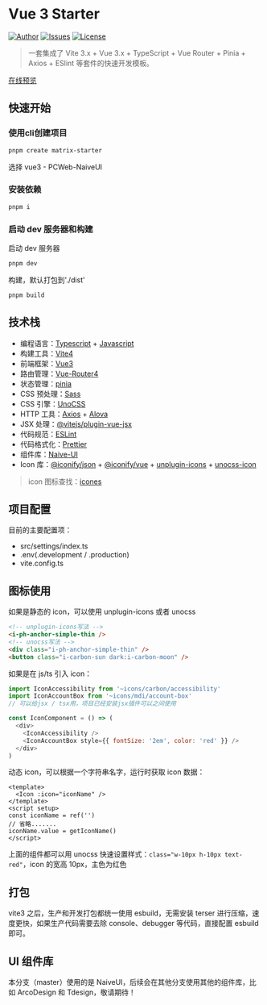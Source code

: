 # Vue 3 Starter

[![Author](https://img.shields.io/badge/Author-Wyatex-green)](https://github.com/Wyatex/)
[![Issues](https://img.shields.io/github/issues/Wyatex/Vue3-starter)](https://github.com/Wyatex/Vue3-starter/issues)
[![License](https://img.shields.io/badge/License-MIT-yellowgreen)](https://github.com/Wyatex/Vue3-starter/blob/master/LICENSE)

> 一套集成了 Vite 3.x + Vue 3.x + TypeScript + Vue Router + Pinia + Axios + ESlint 等套件的快速开发模板。

[在线预览](https://vue3-pc-web-starter.wyatex.online/)

## 快速开始

### 使用cli创建项目

```sh
pnpm create matrix-starter
```

选择 vue3 - PCWeb-NaiveUI

### 安装依赖

```sh
pnpm i
```

### 启动 dev 服务器和构建

启动 dev 服务器

```sh
pnpm dev
```

构建，默认打包到'./dist'

```sh
pnpm build
```

## 技术栈

- 编程语言：[Typescript](https://www.typescriptlang.org/zh/) + [Javascript](https://www.javascript.com/)
- 构建工具：[Vite4](https://vitejs.cn/)
- 前端框架：[Vue3](https://v3.cn.vuejs.org/)
- 路由管理：[Vue-Router4](https://next.router.vuejs.org/zh/index.html)
- 状态管理：[pinia](https://pinia.esm.dev/)
- CSS 预处理：[Sass](https://sass-lang.com/)
- CSS 引擎：[UnoCSS](https://github.com/unocss/unocss)
- HTTP 工具：[Axios](https://axios-http.com/) + [Alova](https://alova.js.org/zh-CN/)
- JSX 处理：[@vitejs/plugin-vue-jsx](https://www.npmjs.com/package/@vitejs/plugin-vue-jsx)
- 代码规范：[ESLint](https://eslint.org/)
- 代码格式化：[Prettier](https://prettier.io/)
- 组件库：[Naive-UI](https://www.naiveui.com/)
- Icon 库：[@iconify/json](https://www.npmjs.com/package/@iconify/json) + [@iconify/vue](https://www.npmjs.com/package/@iconify/vue) + [unplugin-icons](https://github.com/antfu/unplugin-icons) + [unocss-icon](https://unocss.dev/presets/icons)

> icon 图标查找：[icones](https://icones.js.org/)

## 项目配置

目前的主要配置项：

- src/settings/index.ts
- .env(.development / .production)
- vite.config.ts

## 图标使用

如果是静态的 icon，可以使用 unplugin-icons 或者 unocss

```html
<!-- unplugin-icons写法 -->
<i-ph-anchor-simple-thin />
<!-- unocss写法 -->
<div class="i-ph-anchor-simple-thin" />
<button class="i-carbon-sun dark:i-carbon-moon" />
```

如果是在 js/ts 引入 icon：

```js
import IconAccessibility from '~icons/carbon/accessibility'
import IconAccountBox from '~icons/mdi/account-box'
// 可以给jsx / tsx用，项目已经安装jsx插件可以之间使用

const IconComponent = () => (
  <div>
    <IconAccessibility />
    <IconAccountBox style={{ fontSize: '2em', color: 'red' }} />
  </div>
)
```

动态 icon，可以根据一个字符串名字，运行时获取 icon 数据：

```
<template>
  <Icon :icon="iconName" />
</template>
<script setup>
const iconName = ref('')
// 省略.......
iconName.value = getIconName()
</script>
```

上面的组件都可以用 unocss 快速设置样式：`class="w-10px h-10px text-red"`，icon 的宽高 10px，主色为红色

## 打包

vite3 之后，生产和开发打包都统一使用 esbuild，无需安装 terser 进行压缩，速度更快，如果生产代码需要去除 console、debugger 等代码，直接配置 esbuild 即可。

## UI 组件库

本分支（master）使用的是 NaiveUI，后续会在其他分支使用其他的组件库，比如 ArcoDesign 和 Tdesign，敬请期待！
